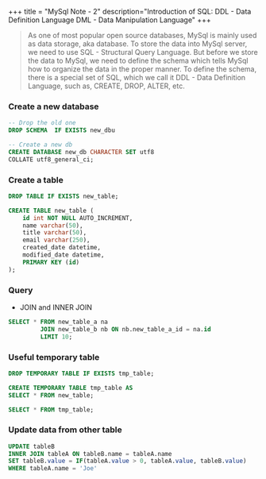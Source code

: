 +++
title = "MySql Note - 2"
description="Introduction of SQL: DDL - Data Definition Language DML - Data Manipulation Language"
+++

> As one of most popular open source databases, MySql is mainly used as data storage, aka database. To store the data into MySql server, we need to use SQL - Structural Query Language. But before we store the data to MySql, we need to define the schema which tells MySql how to organize the data in the proper manner. To define the schema, there is a special set of SQL, which we call it DDL - Data Definition Language, such as, CREATE, DROP, ALTER, etc. 

### Create a new database 

```sql
-- Drop the old one  
DROP SCHEMA  IF EXISTS new_dbu

-- Create a new db 
CREATE DATABASE new_db CHARACTER SET utf8 
COLLATE utf8_general_ci;

```

### Create a table

```sql
DROP TABLE IF EXISTS new_table; 

CREATE TABLE new_table (
    id int NOT NULL AUTO_INCREMENT,
    name varchar(50),
    title varchar(50),
    email varchar(250),
    created_date datetime,
    modified_date datetime,
    PRIMARY KEY (id)
);


```

### Query 

- JOIN and INNER JOIN

```sql
SELECT * FROM new_table_a na 
         JOIN new_table_b nb ON nb.new_table_a_id = na.id
         LIMIT 10;

```


### Useful temporary table

```sql
DROP TEMPORARY TABLE IF EXISTS tmp_table; 

CREATE TEMPORARY TABLE tmp_table AS 
SELECT * FROM new_table;

SELECT * FROM tmp_table;

```


### Update data from other table


```sql
UPDATE tableB
INNER JOIN tableA ON tableB.name = tableA.name
SET tableB.value = IF(tableA.value > 0, tableA.value, tableB.value)
WHERE tableA.name = 'Joe'
```